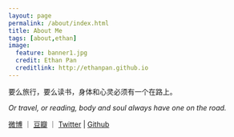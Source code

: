 ```yaml
---
layout: page
permalink: /about/index.html
title: About Me
tags: [about,ethan]
image:
  feature: banner1.jpg
  credit: Ethan Pan
  creditlink: http://ethanpan.github.io
---
```

 


要么旅行，要么读书，身体和心灵必须有一个在路上。

*Or travel, or reading, body and soul always have one on the road.*

[微博](http://www.weibo.com/surep) ｜ [豆瓣](http://www.douban.com/people/3559336/) ｜ [Twitter](https://twitter.com/Ethan_SURE) | [Github](https://github.com/EthanPan)

